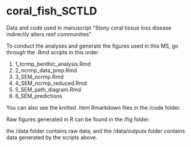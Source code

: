 # coral_fish_SCTLD
Data and code used in manuscript "Stony coral tissue loss disease indirectly alters reef communities"

To conduct the analyses and generate the figures used in this MS, go through the .Rmd scripts in this order
1. 1_tcrmp_benthic_analysis.Rmd
2. 2_ncrmp_data_prep.Rmd
3. 3_SEM_ncrmp.Rmd
4. 4_SEM_ncrmp_reduced.Rmd
5. 5_SEM_path_diagram.Rmd
6. 6_SEM_predictions

You can also see the knitted .html Rmarkdown files in the /code folder.

Raw figures generated in R can be found in the /fig folder. 

the /data folder contains raw data, and the /data/outputs folder contains data generated by the scripts above.
